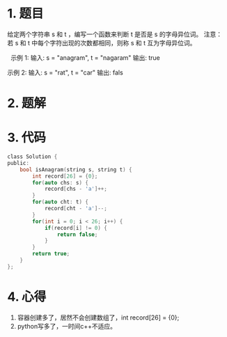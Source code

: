 # 1. 题目

给定两个字符串 s 和 t ，编写一个函数来判断 t 是否是 s 的字母异位词。
注意：若 s 和 t 中每个字符出现的次数都相同，则称 s 和 t 互为字母异位词。

 
示例 1:
输入: s = "anagram", t = "nagaram"
输出: true

示例 2:
输入: s = "rat", t = "car"
输出: fals

# 2. 题解

# 3. 代码
```c
class Solution {
public:
    bool isAnagram(string s, string t) {
        int record[26] = {0};
        for(auto chs: s) {
            record[chs - 'a']++;
        }
        for(auto cht: t) {
            record[cht - 'a']--;
        }
        for(int i = 0; i < 26; i++) {
            if(record[i] != 0) {
                return false;
            }
        }
        return true;
    }
};
```
# 4. 心得
1. 容器创建多了，居然不会创建数组了，int record[26] = {0};
2. python写多了，一时间c++不适应。
